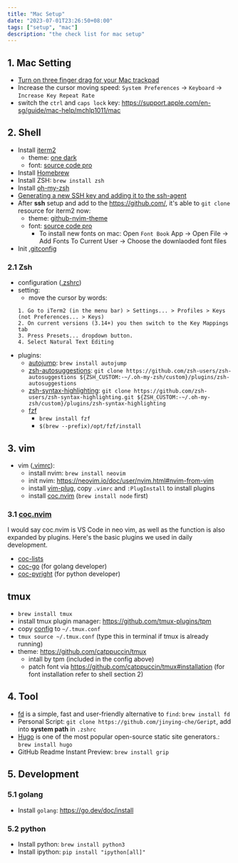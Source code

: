 ```yaml
---
title: "Mac Setup"
date: "2023-07-01T23:26:50+08:00"
tags: ["setup", "mac"]
description: "the check list for mac setup"
---
```


## 1. Mac Setting
- [Turn on three finger drag for your Mac trackpad](https://support.apple.com/en-sg/HT204609)
- Increase the cursor moving speed: `System Preferences` -> `Keyboard` -> `Increase Key Repeat Rate`
- switch the `ctrl` and `caps lock` key: https://support.apple.com/en-sg/guide/mac-help/mchlp1011/mac

## 2. Shell
- Install [iterm2](https://iterm2.com/)
  - theme: [one dark](https://github.com/one-dark/iterm-one-dark-theme)
  - font: [source code pro](https://github.com/adobe-fonts/source-code-pro) 
- Install [Homebrew](https://brew.sh/)
- Install ZSH: `brew install zsh`
- Install [oh-my-zsh](https://ohmyz.sh/#install)
- [Generating a new SSH key and adding it to the ssh-agent](https://docs.github.com/en/authentication/connecting-to-github-with-ssh/generating-a-new-ssh-key-and-adding-it-to-the-ssh-agent)
- After **ssh** setup and add to the https://github.com/, it's able to `git clone` resource for iterm2 now:
  - theme: [github-nvim-theme](https://github.com/projekt0n/github-nvim-theme)
  - font: [source code pro](https://github.com/adobe-fonts/source-code-pro)  
    - To install new fonts on mac: Open `Font Book` App -> Open File -> Add Fonts To Current User -> Choose the downlaoded font files
- Init [.gitconfig](https://github.com/jinying-che/config)

### 2.1 Zsh 
- configuration ([.zshrc](https://github.com/jinying-che/config/blob/master/.zshrc))
- setting:
  - move the cursor by words:
  ```
  1. Go to iTerm2 (in the menu bar) > Settings... > Profiles > Keys (not Preferences... > Keys)
  2. On current versions (3.14+) you then switch to the Key Mappings tab
  3. Press Presets... dropdown button.
  4. Select Natural Text Editing
  ```
- plugins:
  - [autojump](https://github.com/wting/autojump): `brew install autojump`
  - [zsh-autosuggestions](https://github.com/zsh-users/zsh-autosuggestions): `git clone https://github.com/zsh-users/zsh-autosuggestions ${ZSH_CUSTOM:-~/.oh-my-zsh/custom}/plugins/zsh-autosuggestions`
  - [zsh-syntax-highlighting](https://github.com/zsh-users/zsh-syntax-highlighting): `git clone https://github.com/zsh-users/zsh-syntax-highlighting.git ${ZSH_CUSTOM:-~/.oh-my-zsh/custom}/plugins/zsh-syntax-highlighting`
  - [fzf](https://github.com/junegunn/fzf#using-homebrew)
    - `brew install fzf`
    - `$(brew --prefix)/opt/fzf/install`

## 3. vim 
- vim ([.vimrc](https://github.com/jinying-che/config/blob/master/.vimrc)):
  - install nvim: `brew install neovim`
  - init nvim: https://neovim.io/doc/user/nvim.html#nvim-from-vim
  - install [vim-plug](https://github.com/junegunn/vim-plug), copy `.vimrc` and `:PlugInstall` to install plugins
  - install [coc.nvim](https://github.com/neoclide/coc.nvim) (`brew install node` first)

### 3.1 [coc.nvim](https://github.com/neoclide/coc.nvim/)
I would say coc.nvim is VS Code in neo vim, as well as the function is also expanded by plugins. Here's the basic plugins we used in daily development.

- [coc-lists](https://github.com/neoclide/coc-lists)
- [coc-go](https://github.com/josa42/coc-go) (for golang developer)
- [coc-pyright](https://github.com/fannheyward/coc-pyright) (for python developer)

## tmux
- `brew install tmux`
- install tmux plugin manager: https://github.com/tmux-plugins/tpm
- copy [config](https://github.com/jinying-che/config/blob/master/.tmux.conf) to `~/.tmux.conf`
- `tmux source ~/.tmux.conf` (type this in terminal if tmux is already running)
- theme: https://github.com/catppuccin/tmux 
    - intall by tpm (included in the config above)
    - patch font via https://github.com/catppuccin/tmux#installation (for font installation refer to shell section 2)

## 4. Tool
- [fd](https://github.com/sharkdp/fd) is a simple, fast and user-friendly alternative to `find`: `brew install fd`
- Personal Script: `git clone https://github.com/jinying-che/Geript`, add into **system path** in `.zshrc`
- [Hugo](https://github.com/gohugoio/hugo) is one of the most popular open-source static site generators.: `brew install hugo`
- GitHub Readme Instant Preview: `brew install grip`

## 5. Development
### 5.1 golang 
- Install `golang`: https://go.dev/doc/install

### 5.2 python
- Install python: `brew install python3`
- Install ipython: `pip install "ipython[all]"`


